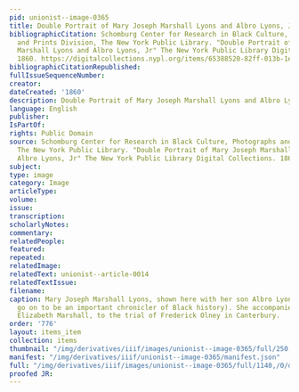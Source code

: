 ```yaml
---
pid: unionist--image-0365
title: Double Portrait of Mary Joseph Marshall Lyons and Albro Lyons, Jr
bibliographicCitation: Schomburg Center for Research in Black Culture, Photographs
  and Prints Division, The New York Public Library. "Double Portrait of Mary Joseph
  Marshall Lyons and Albro Lyons, Jr" The New York Public Library Digital Collections.
  1860. https://digitalcollections.nypl.org/items/65388520-82ff-013b-1e4a-0242ac110006
bibliographicCitationRepublished: 
fullIssueSequenceNumber: 
creator: 
dateCreated: '1860'
description: Double Portrait of Mary Joseph Marshall Lyons and Albro Lyons, Jr
language: English
publisher: 
IsPartOf: 
rights: Public Domain
source: Schomburg Center for Research in Black Culture, Photographs and Prints Division,
  The New York Public Library. "Double Portrait of Mary Joseph Marshall Lyons and
  Albro Lyons, Jr" The New York Public Library Digital Collections. 1860. https://digitalcollections.nypl.org/items/65388520-82ff-013b-1e4a-0242ac110006
subject: 
type: image
category: Image
articleType: 
volume: 
issue: 
transcription: 
scholarlyNotes: 
commentary: 
relatedPeople: 
featured: 
repeated: 
relatedImage: 
relatedText: unionist--article-0014
relatedTextIssue: 
filename: 
caption: Mary Joseph Marshall Lyons, shown here with her son Albro Lyons (who would
  go on to be an important chronicler of Black history). She accompanied her mother,
  Elizabeth Marshall, to the trial of Frederick Olney in Canterbury.
order: '776'
layout: items_item
collection: items
thumbnail: "/img/derivatives/iiif/images/unionist--image-0365/full/250,/0/default.jpg"
manifest: "/img/derivatives/iiif/unionist--image-0365/manifest.json"
full: "/img/derivatives/iiif/images/unionist--image-0365/full/1140,/0/default.jpg"
proofed JR: 
---
```

